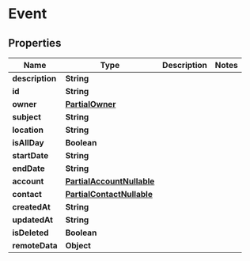 

# Event


## Properties

| Name | Type | Description | Notes |
|------------ | ------------- | ------------- | -------------|
|**description** | **String** |  |  |
|**id** | **String** |  |  |
|**owner** | [**PartialOwner**](PartialOwner.md) |  |  |
|**subject** | **String** |  |  |
|**location** | **String** |  |  |
|**isAllDay** | **Boolean** |  |  |
|**startDate** | **String** |  |  |
|**endDate** | **String** |  |  |
|**account** | [**PartialAccountNullable**](PartialAccountNullable.md) |  |  |
|**contact** | [**PartialContactNullable**](PartialContactNullable.md) |  |  |
|**createdAt** | **String** |  |  |
|**updatedAt** | **String** |  |  |
|**isDeleted** | **Boolean** |  |  |
|**remoteData** | **Object** |  |  |



